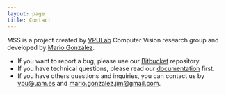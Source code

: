 ```yaml
---
layout: page
title: Contact
---
```



MSS is a project created by [VPULab](http://www-vpu.ii.uam.es/) Computer Vision research group and developed by [Mario González](https://www.linkedin.com/in/mario-gonz%C3%A1lez-197b27b9/).

* If you want to report a bug, please use our [Bitbucket](https://bitbucket.org/jcsma/mss-dev/issues) repository.
* If you have technical questions, please read our [documentation](/documentation/index.html) first.
* If you have others questions and inquiries, you can contact us by [vpu@uam.es](mailto:vpu@uam.es) and [mario.gonzalez.jim@gmail.com](mailto:mario.gonzalez.jim@gmail.com).

<!--
<p class="message">
  Hey there! This page is included as an example. Feel free to customize it for your own use upon downloading. Carry on!
</p> -->
